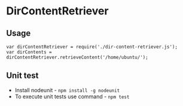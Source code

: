 # DirContentRetriever

## Usage

```
var dirContentRetriever = require('./dir-content-retriever.js');
var dirContents = dirContentRetriever.retrieveContent('/home/ubuntu/');
```

## Unit test
* Install nodeunit - `npm install -g nodeunit`
* To execute unit tests use command - `npm test`